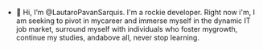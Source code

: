 - 👋 Hi, I’m @LautaroPavanSarquis. I'm a rockie developer. Right now i'm, I am seeking to pivot in mycareer and immerse myself in the dynamic IT job market, surround myself with individuals who foster mygrowth, continue my studies, andabove all, never stop learning. 
